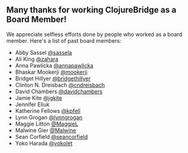 ## Many thanks for working ClojureBridge as a Board Member!

We appreciate selfless efforts done by people who worked as a board member.
Here's a list of past board members:

- Abby Sassel [@sassela](https://github.com/sassela)
- Ali King [@zahara](https://github.com/zahara)
- Anna Pawlicka [@annapawlicka](https://github.com/annapawlicka)
- Bhaskar Mookerji [@mookerji](https://github.com/mookerji)
- Bridget Hillyer [@bridgethillyer](https://github.com/bridgethillyer)
- Clinton N. Dreisbach [@cndreisbach](https://github.com/cndreisbach)
- David Chambers [@davidchambers](https://github.com/davidchambers)
- Jamie Kite [@jgkite](https://github.com/jgkite)
- Jennifer Eliuk
- Katherine Fellows [@kpfell](https://github.com/k4y3ff)
- Lynn Grogan [@lynngrogan](https://github.com/lynngrogan)
- Maggie Litton [@MaggieL](https://github.com/MaggieL)
- Malwine Gier [@Malwine](https://github.com/Malwine)
- Sean Corfield [@seancorfield](https://github.com/seancorfield)
- Yoko Harada [@yokolet](https://github.com/yokolet)
